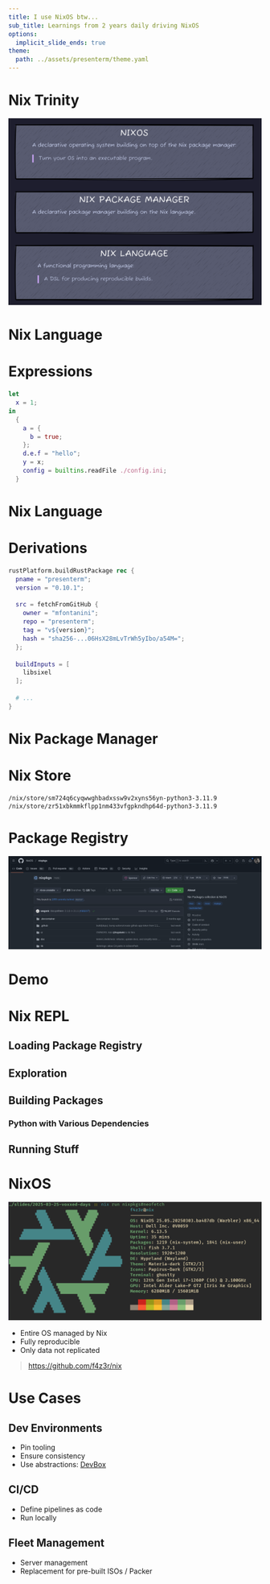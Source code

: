 ```yaml
---
title: I use NixOS btw...
sub_title: Learnings from 2 years daily driving NixOS
options:
  implicit_slide_ends: true
theme:
  path: ../assets/presenterm/theme.yaml
---
```


Nix Trinity
===

![Nix Trinity](./assets/nix-trinity.png)

<!--
speaker_note: |
  2 MINUTES

  Extend to 4 minutes with intro story?

  Nix Lang:
  - ...
  Nix Pkgs:
  - ...
  NixOS:
  - ...
-->

Nix Language
===

# Expressions

```nix +line_numbers
let
  x = 1;
in
  {
    a = {
      b = true;
    };
    d.e.f = "hello";
    y = x;
    config = builtins.readFile ./config.ini;
  }
```

<!--
speaker_note: |
  1 MINUTES (3)
-->

Nix Language
===

# Derivations

```nix {1-17|1|2-3|5-10|9|12-14} +line_numbers
rustPlatform.buildRustPackage rec {
  pname = "presenterm";
  version = "0.10.1";

  src = fetchFromGitHub {
    owner = "mfontanini";
    repo = "presenterm";
    tag = "v${version}";
    hash = "sha256-...06HsX28mLvTrWh5yIbo/a54M=";
  };

  buildInputs = [
    libsixel
  ];

  # ...
}
```

<!--
speaker_note: |
  2 MINUTES (5)
-->

Nix Package Manager
===

# Nix Store

``` +line_numbers
/nix/store/sm724q6cyqwwghbadxssw9v2xyns56yn-python3-3.11.9
/nix/store/zr51xbkmmkflpp1nm433vfgpkndhp64d-python3-3.11.9
```

# Package Registry

![nixpkgs](./assets/nixpkgs.png)

<!--
speaker_note: |
  1 MINUTES (6)
-->

Demo
===

# Nix REPL
## Loading Package Registry
## Exploration
## Building Packages
### Python with Various Dependencies
## Running Stuff

<!--
speaker_note: |
  5 MINUTES (11)

  nix repl

  :l <nixpkgs>
  <nixpkgs> # compare with channels/registry
  python3
  python3.withPackages # function
  python3.withPackages (p: [p.numpy])
  python3.withPackages (p: [p.jupyter])
  :b python3.withPackages (p: [p.numpy])

  Execute the binary and check imports ...
-->

NixOS
===

![nixos](./assets/neofetch.png)

<!-- newlines: 2 -->

<!-- column_layout: [1, 1] -->

<!-- column: 0 -->
- Entire OS managed by Nix
- Fully reproducible
- Only data not replicated

<!-- column: 1 -->
> https://github.com/f4z3r/nix

<!-- reset_layout -->

<!--
speaker_note: |
  2 MINUTES (13)
-->

Use Cases
===

## Dev Environments

- Pin tooling
- Ensure consistency
- Use abstractions: [DevBox](https://www.jetify.com/devbox)

## CI/CD

- Define pipelines as code
- Run locally

## Fleet Management

- Server management
- Replacement for pre-built ISOs / Packer

<!--
speaker_note: |
  3 MINUTES (16)

  Questions: 1-2 MINUTES
-->

<!-- vim:tw=60
-->
